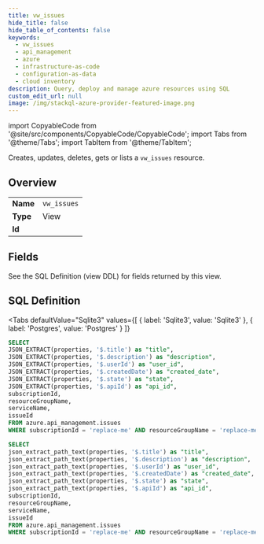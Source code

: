 ```yaml
--- 
title: vw_issues
hide_title: false
hide_table_of_contents: false
keywords:
  - vw_issues
  - api_management
  - azure
  - infrastructure-as-code
  - configuration-as-data
  - cloud inventory
description: Query, deploy and manage azure resources using SQL
custom_edit_url: null
image: /img/stackql-azure-provider-featured-image.png
---
```


import CopyableCode from '@site/src/components/CopyableCode/CopyableCode';
import Tabs from '@theme/Tabs';
import TabItem from '@theme/TabItem';

Creates, updates, deletes, gets or lists a <code>vw_issues</code> resource.

## Overview
<table><tbody>
<tr><td><b>Name</b></td><td><code>vw_issues</code></td></tr>
<tr><td><b>Type</b></td><td>View</td></tr>
<tr><td><b>Id</b></td><td><CopyableCode code="azure.api_management.vw_issues" /></td></tr>
</tbody></table>

## Fields

See the SQL Definition (view DDL) for fields returned by this view.

## SQL Definition

<Tabs
defaultValue="Sqlite3"
values={[
{ label: 'Sqlite3', value: 'Sqlite3' },
{ label: 'Postgres', value: 'Postgres' }
]}
>
<TabItem value="Sqlite3">

```sql
SELECT
JSON_EXTRACT(properties, '$.title') as "title",
JSON_EXTRACT(properties, '$.description') as "description",
JSON_EXTRACT(properties, '$.userId') as "user_id",
JSON_EXTRACT(properties, '$.createdDate') as "created_date",
JSON_EXTRACT(properties, '$.state') as "state",
JSON_EXTRACT(properties, '$.apiId') as "api_id",
subscriptionId,
resourceGroupName,
serviceName,
issueId
FROM azure.api_management.issues
WHERE subscriptionId = 'replace-me' AND resourceGroupName = 'replace-me' AND serviceName = 'replace-me';
```

</TabItem>
<TabItem value="Postgres">

```sql
SELECT
json_extract_path_text(properties, '$.title') as "title",
json_extract_path_text(properties, '$.description') as "description",
json_extract_path_text(properties, '$.userId') as "user_id",
json_extract_path_text(properties, '$.createdDate') as "created_date",
json_extract_path_text(properties, '$.state') as "state",
json_extract_path_text(properties, '$.apiId') as "api_id",
subscriptionId,
resourceGroupName,
serviceName,
issueId
FROM azure.api_management.issues
WHERE subscriptionId = 'replace-me' AND resourceGroupName = 'replace-me' AND serviceName = 'replace-me';
```

</TabItem>
</Tabs>
